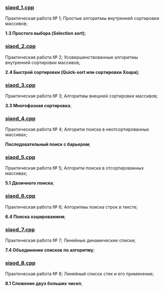 ### [siaod_1.cpp](https://github.com/khdepository/siaod/blob/main/siaod_1.cpp)
Практическая работа № 1; Простые алгоритмы внутренней сортировки массивов;

**1.3 Простого выбора (Selection sort)**;

### [siaod_2.cpp](https://github.com/khdepository/siaod/blob/main/siaod_2.cpp)
Практическая работа № 2; Усовершенствованные алгоритмы внутренней сортировки массивов;

**2.4	Быстрой сортировки (Quick-sort или сортировки Хоара)**;

### [siaod_3.cpp](https://github.com/khdepository/siaod/blob/main/siaod_3.cpp)
Практическая работа № 3; Алгоритмы внешней сортировки массивов;

**3.3	Многофазная сортировка**;

### [siaod_4.cpp](https://github.com/khdepository/siaod/blob/main/siaod_4.cpp)
Практическая работа № 4; Алгоритм поиска в неотсортированных массивах;

**Последовательный поиск с барьером**;

### [siaod_5.cpp](https://github.com/khdepository/siaod/blob/main/siaod_5.cpp)
Практическая работа № 5; Алгоритм поиска в отсортированных массивах;

**5.1	Двоичного поиска**;

### [siaod_6.cpp](https://github.com/khdepository/siaod/blob/main/siaod_6.cpp)
Практическая работа № 6; Алгоритмы поиска строк в тексте;

**6.4	Поиска хэшированием**;

### [siaod_7.cpp](https://github.com/khdepository/siaod/blob/main/siaod_7.cpp)
Практическая работа № 7; Линейные динамические списки;

**7.4 Объединение списков по алгоритму**;

### [siaod_8.cpp](https://github.com/khdepository/siaod/blob/main/siaod_8.cpp)
Практическая работа № 8; Линейный список стек и его применение;

**8.1	Сложение двух больших чисел**;

